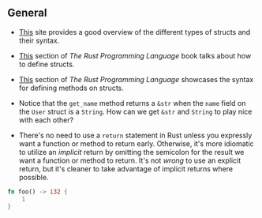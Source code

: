 ## General
- [This](https://learning-rust.github.io/docs/b2.structs.html#C-like-structs) site provides a good overview of the different types of structs and their syntax.

- [This](https://doc.rust-lang.org/book/ch05-01-defining-structs.html) section of _The Rust Programming Language_ book talks about how to define structs.

- [This](https://doc.rust-lang.org/book/ch05-03-method-syntax.html) section of _The Rust Programming Language_ showcases the syntax for defining methods on structs.

- Notice that the `get_name` method returns a `&str` when the `name` field on the `User` struct is a `String`. How can we get `&str` and `String` to play nice with each other?

- There's no need to use a `return` statement in Rust unless you expressly want a function or method to return early. Otherwise, it's more idiomatic to utilize an _implicit_ return by omitting the semicolon for the result we want a function or method to return. It's not _wrong_ to use an explicit return, but it's cleaner to take advantage of implicit returns where possible.

```rust
fn foo() -> i32 {
    1
}
```